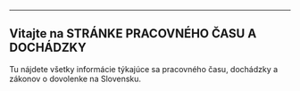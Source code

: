 

---

## **Vitajte na STRÁNKE PRACOVNÉHO ČASU A DOCHÁDZKY**

Tu nájdete všetky informácie týkajúce sa pracovného času, dochádzky a zákonov o dovolenke na Slovensku.